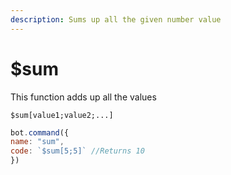 ```yaml
---
description: Sums up all the given number value
---
```


# $sum

This function adds up all the values

```
$sum[value1;value2;...]
```

```javascript
bot.command({
name: "sum",
code: `$sum[5;5]` //Returns 10
})
```
